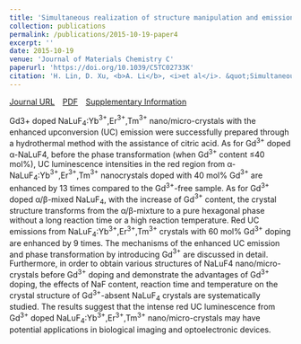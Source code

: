 ```yaml
---
title: 'Simultaneous realization of structure manipulation and emission enhancement in NaLuF$_4$ upconversion crystals'
collection: publications
permalink: /publications/2015-10-19-paper4
excerpt: ''
date: 2015-10-19
venue: 'Journal of Materials Chemistry C'
paperurl: 'https://doi.org/10.1039/C5TC02733K'
citation: 'H. Lin, D. Xu, <b>A. Li</b>, <i>et al</i>. &quot;Simultaneous realization of structure manipulation and emission enhancement in NaLuF$_4$ upconversion crystals&quot;, <i>Journal of Materials Chemistry C</i>, 2015, 3: 11754-11765.'
---
```

[Journal URL](https://pubs.rsc.org/en/content/articlelanding/2015/TC/C5TC02733K)&emsp;[PDF](/files/paper4.pdf)&emsp;[Supplementary Information](/files/paper4-si.pdf)

Gd3+ doped NaLuF$_4$:Yb$^{3+}$,Er$^{3+}$,Tm$^{3+}$ nano/micro-crystals with the enhanced upconversion (UC) emission were successfully prepared through a hydrothermal method with the assistance of citric acid. As for Gd$^{3+}$ doped α-NaLuF4, before the phase transformation (when Gd$^{3+}$ content ≤40 mol%), UC luminescence intensities in the red region from α-NaLuF$_4$:Yb$^{3+}$,Er$^{3+}$,Tm$^{3+}$ nanocrystals doped with 40 mol% Gd$^{3+}$ are enhanced by 13 times compared to the Gd$^{3+}$-free sample. As for Gd$^{3+}$ doped α/β-mixed NaLuF$_4$, with the increase of Gd$^{3+}$ content, the crystal structure transforms from the α/β-mixture to a pure hexagonal phase without a long reaction time or a high reaction temperature. Red UC emissions from NaLuF$_4$:Yb$^{3+}$,Er$^{3+}$,Tm$^{3+}$ crystals with 60 mol% Gd$^{3+}$ doping are enhanced by 9 times. The mechanisms of the enhanced UC emission and phase transformation by introducing Gd$^{3+}$ are discussed in detail. Furthermore, in order to obtain various structures of NaLuF4 nano/micro-crystals before Gd$^{3+}$ doping and demonstrate the advantages of Gd$^{3+}$ doping, the effects of NaF content, reaction time and temperature on the crystal structure of Gd$^{3+}$-absent NaLuF$_4$ crystals are systematically studied. The results suggest that the intense red UC luminescence from Gd$^{3+}$ doped NaLuF$_4$:Yb$^{3+}$,Er$^{3+}$,Tm$^{3+}$ nano/micro-crystals may have potential applications in biological imaging and optoelectronic devices.